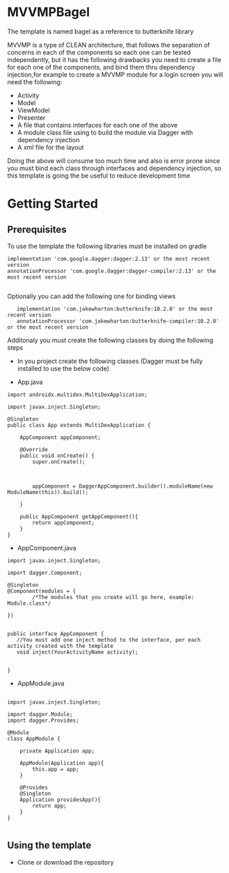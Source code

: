 # MVVMPBagel


The template is named bagel as a reference to butterknife library

MVVMP is a type of CLEAN architecture, that follows the separation of concerns in each of the components so each one  can be tested independently, but it has the following drawbacks you need to create a  file for each one of the components, and bind them thru dependency injection,for example to create a MVVMP module for a login screen you will need the following:

 * Activity
* Model
 * ViewModel
 * Presenter
* A file that contains interfaces for each one of the above
* A module class file using to build the module via Dagger with dependency injection
 * A xml file for the layout


Doing the above will consume too much time and also is  error prone since you must bind each class through interfaces and dependency injection, so this template is going the be useful to reduce development time


# Getting Started

## Prerequisites


To use the template the following libraries must be installed on gradle

```
implementation 'com.google.dagger:dagger:2.13' or the most recent version
annotationProcessor 'com.google.dagger:dagger-compiler:2.13' or the most recent version
    
```
Optionally you can add the following one for binding views 

```
   implementation 'com.jakewharton:butterknife:10.2.0' or the most recent version
   annotationProcessor 'com.jakewharton:butterknife-compiler:10.2.0' or the most recent version
```
Additonaly you must create the following classes by doing the following steps

* In you project create the following classes (Dagger must be fully installed to use the below code)


* App.java

```
import androidx.multidex.MultiDexApplication;

import javax.inject.Singleton;

@Singleton
public class App extends MultiDexApplication {

    AppComponent appComponent;

    @Override
    public void onCreate() {
        super.onCreate();



        appComponent = DaggerAppComponent.builder().moduleName(new ModuleName(this)).build();

    }

    public AppComponent getAppComponent(){
        return appComponent;
    }
}
```

* AppComponent.java

```
import javax.inject.Singleton;

import dagger.Component;

@Singleton
@Component(modules = {
        /*The modules that you create will go here, example: Module.class*/

})


public interface AppComponent {
   //You must add one inject method to the interface, per each activity created with the template
   void inject(YourActivityName activity);


}

```

* AppModule.java

```

import javax.inject.Singleton;

import dagger.Module;
import dagger.Provides;

@Module
class AppModule {

    private Application app;

    AppModule(Application app){
        this.app = app;
    }

    @Provides
    @Singleton
    Application providesApp(){
        return app;
    }
}


```



## Using the template

* Clone or download the repository



